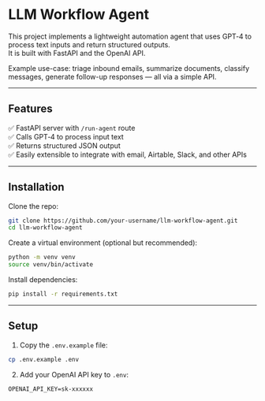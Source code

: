 # LLM Workflow Agent

This project implements a lightweight automation agent that uses GPT‑4 to process text inputs and return structured outputs.  
It is built with FastAPI and the OpenAI API.

Example use-case: triage inbound emails, summarize documents, classify messages, generate follow-up responses — all via a simple API.

---

## Features

✅ FastAPI server with `/run-agent` route  
✅ Calls GPT‑4 to process input text  
✅ Returns structured JSON output  
✅ Easily extensible to integrate with email, Airtable, Slack, and other APIs

---

## Installation

Clone the repo:

```bash
git clone https://github.com/your-username/llm-workflow-agent.git
cd llm-workflow-agent
```

Create a virtual environment (optional but recommended):

```bash
python -m venv venv
source venv/bin/activate
```

Install dependencies:

```bash
pip install -r requirements.txt
```

---

## Setup

1. Copy the `.env.example` file:
    

```bash
cp .env.example .env
```

2. Add your OpenAI API key to `.env`:
    

```
OPENAI_API_KEY=sk-xxxxxx
```
